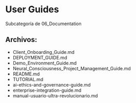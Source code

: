 # User Guides

Subcategoría de 06_Documentation

## Archivos:

- Client_Onboarding_Guide.md
- DEPLOYMENT_GUIDE.md
- Demo_Environment_Guide.md
- Neural_Consciousness_Project_Management_Guide.md
- README.md
- TUTORIAL.md
- ai-ethics-and-governance-guide.md
- enterprise-integration-guide.md
- manual-usuario-ultra-revolucionario.md
